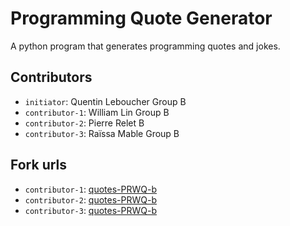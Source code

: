# Programming Quote Generator

A python program that generates programming quotes and jokes.

## Contributors

- `initiator`: Quentin Leboucher Group B
- `contributor-1`: William Lin Group B
- `contributor-2`: Pierre Relet B
- `contributor-3`: Raïssa Mable Group B

## Fork urls

- `contributor-1`: [quotes-PRWQ-b](https://github.com/william7865/quotes-PRWQ)
- `contributor-2`: [quotes-PRWQ-b](https://github.com/pierrelet/quotes-PRWQ)
- `contributor-3`: [quotes-PRWQ-b](https://github.com/yayou05/quotes-PRWQ)
